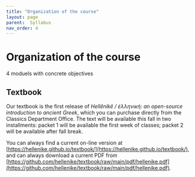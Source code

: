 ```yaml
---
title: "Organization of the course"
layout: page
parent:  Syllabus
nav_order: 4
---
```


# Organization of the course

4 moduels
with concrete objectives 



## Textbook

Our textbook is the first release of *Hellênikê / ἑλληνική: an open-source introduction to ancient Greek*, which you can purchase directly from the Classics Department Office.  The text will be available this fall in two installments:  packet 1 will be available the first week of classes; packet 2 will be available after fall break. 

You can always find a current on-line version at [https://hellenike.github.io/textbook/](https://hellenike.github.io/textbook/), and can always download a current PDF from [https://github.com/hellenike/textbook/raw/main/pdf/hellenike.pdf](https://github.com/hellenike/textbook/raw/main/pdf/hellenike.pdf).
